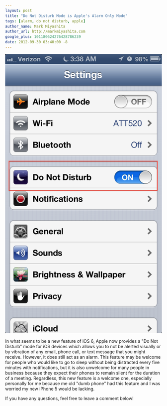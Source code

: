 ```yaml
---
layout: post
title: "Do Not Disturb Mode is Apple's Alarm Only Mode"
tags: [alarm, do not disturb, apple]
author_name: Mark Miyashita
author_url: http://markmiyashita.com
google_plus: 101180624276428786239
date: 2012-09-30 03:40:00 -8
---
```


<img class="clear blog-image-full-border" src="/images/do_not_disturb.png" title="Alarm Mode">

In what seems to be a new feature of iOS 6, Apple now provides a "Do Not Disturb" mode for iOS devices which allows you to not be alerted visually or by vibration of any email, phone call, or text message that you might receive. However, it does still act as an alarm. This feature may be welcome for people who would like to go to sleep without being distracted every five minutes with notifications, but it is also unwelcome for many people in business because they expect their phones to remain silent for the duration of a meeting. Regardless, this new feature is a welcome one, especially personally for me because me old "dumb phone" had this feature and I was worried my new iPhone 5 would be lacking.

If you have any questions, feel free to leave a comment below!
